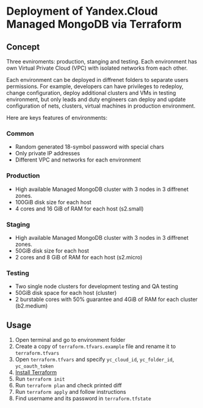 # Deployment of Yandex.Cloud Managed MongoDB via Terraform

## Concept

Three evniroments: production, stanging and testing. Each environment has own
Virtual Private Cloud (VPC) with isolated networks from each other.

Each environment can be deployed in diffrenet folders to separate users permissions.
For example, developers can have privileges to redeploy, change configuration,
deploy additional clusters and VMs in testing environment, but only leads and 
duty engineers can deploy and update configuration of nets, clusters, virtual
machines in production environment.

Here are keys features of environments:

### Common

* Random generated 18-symbol password with special chars
* Only private IP addresses
* Different VPC and networks for each environment

### Production

* High available Managed MongoDB cluster with 3 nodes in 3 diffrenet zones.
* 100GiB disk size for each host
* 4 cores and 16 GiB of RAM for each host (s2.small)

### Staging

* High available Managed MongoDB cluster with 3 nodes in 3 diffrenet zones.
* 50GiB disk size for each host
* 2 cores and 8 GiB of RAM for each host (s2.micro)

### Testing

* Two single node clusters for development testing and QA testing
* 50GiB disk space for each host (cluster)
* 2 burstable cores with 50% guarantee and 4GiB of RAM for each cluster (b2.medium)

## Usage

1. Open terminal and go to environment folder 
1. Create a copy of `terraform.tfvars.example` file and rename it to `terraform.tfvars`
1. Open `terraform.tfvars` and specify `yc_cloud_id`, `yc_folder_id`, `yc_oauth_token`
1. [Install Terraform](https://www.terraform.io/intro/getting-started/install.html)
1. Run `terraform init`
1. Run `terraform plan` and check printed diff
1. Run `terraform apply` and follow instructions
1. Find username and its password in `terraform.tfstate`
